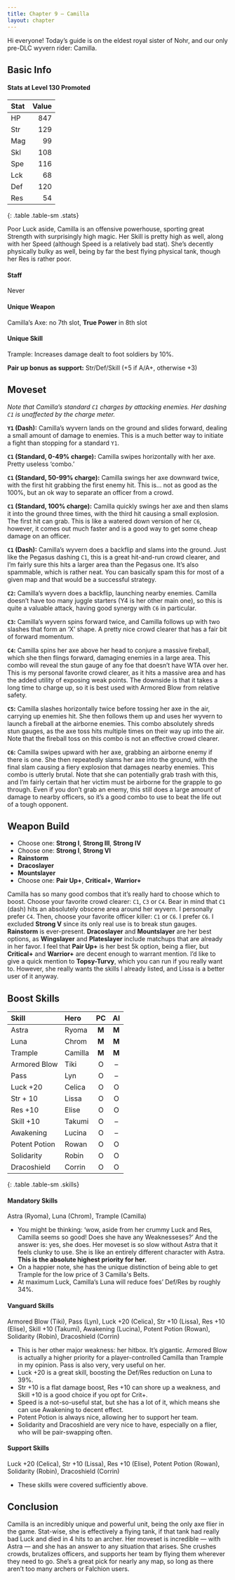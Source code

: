 ```yaml
---
title: Chapter 9 — Camilla
layout: chapter
---
```


Hi everyone! Today’s guide is on the eldest royal sister of Nohr, and our only pre-DLC wyvern rider: Camilla.

## Basic Info

#### Stats at Level 130 Promoted

| Stat | Value |
| :--- | ----: |
| HP   |   847 |
| Str  |   129 |
| Mag  |    99 |
| Skl  |   108 |
| Spe  |   116 |
| Lck  |    68 |
| Def  |   120 |
| Res  |    54 |
{: .table .table-sm .stats}

Poor Luck aside, Camilla is an offensive powerhouse, sporting great Strength with surprisingly high magic. Her Skill is pretty high as well, along with her Speed (although Speed is a relatively bad stat). She’s decently physically bulky as well, being by far the best flying physical tank, though her Res is rather poor.

#### Staff

Never

#### Unique Weapon

Camilla’s Axe: no 7th slot, **True Power** in 8th slot

#### Unique Skill

Trample: Increases damage dealt to foot soldiers by 10%.

**Pair up bonus as support:** Str/Def/Skill (+5 if A/A+, otherwise +3)

## Moveset

_Note that Camilla’s standard `C1` charges by attacking enemies. Her dashing `C1` is unaffected by the charge meter._

**`Y1` (Dash):** Camilla’s wyvern lands on the ground and slides forward, dealing a small amount of damage to enemies. This is a much better way to initiate a fight than stopping for a standard `Y1`.

**`C1` (Standard, 0-49% charge):** Camilla swipes horizontally with her axe. Pretty useless ‘combo.’

**`C1` (Standard, 50-99% charge):** Camilla swings her axe downward twice, with the first hit grabbing the first enemy hit. This is… not as good as the 100%, but an ok way to separate an officer from a crowd.

**`C1` (Standard, 100% charge):** Camilla quickly swings her axe and then slams it into the ground three times, with the third hit causing a small explosion. The first hit can grab. This is like a watered down version of her `C6`, however, it comes out much faster and is a good way to get some cheap damage on an officer.

**`C1` (Dash):** Camilla’s wyvern does a backflip and slams into the ground. Just like the Pegasus dashing `C1`, this is a great hit-and-run crowd clearer, and I’m fairly sure this hits a larger area than the Pegasus one. It’s also spammable, which is rather neat. You can basically spam this for most of a given map and that would be a successful strategy.

**`C2`:** Camilla’s wyvern does a backflip, launching nearby enemies. Camilla doesn’t have too many juggle starters (Y4 is her other main one), so this is quite a valuable attack, having good synergy with `C6` in particular.

**`C3`:** Camilla’s wyvern spins forward twice, and Camilla follows up with two slashes that form an ‘X’ shape. A pretty nice crowd clearer that has a fair bit of forward momentum.

**`C4`:** Camilla spins her axe above her head to conjure a massive fireball, which she then flings forward, damaging enemies in a large area. This combo will reveal the stun gauge of any foe that doesn’t have WTA over her. This is my personal favorite crowd clearer, as it hits a massive area and has the added utility of exposing weak points. The downside is that it takes a long time to charge up, so it is best used with Armored Blow from relative safety.

**`C5`:** Camilla slashes horizontally twice before tossing her axe in the air, carrying up enemies hit. She then follows them up and uses her wyvern to launch a fireball at the airborne enemies. This combo absolutely shreds stun gauges, as the axe toss hits multiple times on their way up into the air. Note that the fireball toss on this combo is not an effective crowd clearer.

**`C6`:** Camilla swipes upward with her axe, grabbing an airborne enemy if there is one. She then repeatedly slams her axe into the ground, with the final slam causing a fiery explosion that damages nearby enemies. This combo is utterly brutal. Note that she can potentially grab trash with this, and I’m fairly certain that her victim must be airborne for the grapple to go through. Even if you don’t grab an enemy, this still does a large amount of damage to nearby officers, so it’s a good combo to use to beat the life out of a tough opponent.

## Weapon Build

- Choose one: **Strong I**, **Strong III**, **Strong IV**
- Choose one: **Strong I**, **Strong VI**
- **Rainstorm**
- **Dracoslayer**
- **Mountslayer**
- Choose one: **Pair Up+**, **Critical+**, **Warrior+**

Camilla has so many good combos that it’s really hard to choose which to boost. Choose your favorite crowd clearer: `C1`, `C3` or `C4`. Bear in mind that `C1` (dash) hits an absolutely obscene area around her wyvern. I personally prefer `C4`. Then, choose your favorite officer killer: `C1` or `C6`. I prefer `C6`. I excluded **Strong V** since its only real use is to break stun gauges. **Rainstorm** is ever-present. **Dracoslayer** and **Mountslayer** are her best options, as **Wingslayer** and **Plateslayer** include matchups that are already in her favor. I feel that **Pair Up+** is her best 5k option, being a flier, but **Critical+** and **Warrior+** are decent enough to warrant mention. I’d like to give a quick mention to **Topsy-Turvy**, which you can run if you really want to. However, she really wants the skills I already listed, and Lissa is a better user of it anyway.

## Boost Skills

| Skill          | Hero        |  PC   |  AI   |
| :------------- | :---------- | :---: | :---: |
| Astra          | Ryoma       | **M** | **M** |
| Luna           | Chrom       | **M** | **M** |
| Trample        | Camilla     | **M** | **M** |
| Armored Blow   | Tiki        |   O   |   –   |
| Pass           | Lyn         |   O   |   –   |
| Luck +20       | Celica      |   O   |   O   |
| Str + 10       | Lissa       |   O   |   O   |
| Res +10        | Elise       |   O   |   O   |
| Skill +10      | Takumi      |   O   |   –   |
| Awakening      | Lucina      |   O   |   –   |
| Potent Potion  | Rowan       |   O   |   O   |
| Solidarity     | Robin       |   O   |   O   |
| Dracoshield    | Corrin      |   O   |   O   |
{: .table .table-sm .skills}

#### Mandatory Skills

Astra (Ryoma), Luna (Chrom), Trample (Camilla)

- You might be thinking: ‘wow, aside from her crummy Luck and Res, Camilla seems so good! Does she have any Weaknesseses?’ And the answer is: yes, she does. Her moveset is so slow without Astra that it feels clunky to use. She is like an entirely different character with Astra. **This is the absolute highest priority for her.**
- On a happier note, she has the unique distinction of being able to get Trample for the low price of 3 Camilla's Belts.
- At maximum Luck, Camilla’s Luna will reduce foes’ Def/Res by roughly 34%.

#### Vanguard Skills

Armored Blow (Tiki), Pass (Lyn), Luck +20 (Celica), Str +10 (Lissa), Res +10 (Elise), Skill +10 (Takumi), Awakening (Lucina), Potent Potion (Rowan), Solidarity (Robin), Dracoshield (Corrin)

- This is her other major weakness: her hitbox. It’s gigantic. Armored Blow is actually a higher priority for a player-controlled Camilla than Trample in my opinion. Pass is also very, very useful on her.
- Luck +20 is a great skill, boosting the Def/Res reduction on Luna to 39%.
- Str +10 is a flat damage boost, Res +10 can shore up a weakness, and Skill +10 is a good choice if you opt for Crit+.
- Speed is a not-so-useful stat, but she has a lot of it, which means she can use Awakening to decent effect.
- Potent Potion is always nice, allowing her to support her team.
- Solidarity and Dracoshield are very nice to have, especially on a flier, who will be pair-swapping often.

#### Support Skills

Luck +20 (Celica), Str +10 (Lissa), Res +10 (Elise), Potent Potion (Rowan), Solidarity (Robin), Dracoshield (Corrin)

- These skills were covered sufficiently above.

## Conclusion

Camilla is an incredibly unique and powerful unit, being the only axe flier in the game. Stat-wise, she is effectively a flying tank, if that tank had really bad Luck and died in 4 hits to an archer. Her moveset is incredible — with Astra — and she has an answer to any situation that arises. She crushes crowds, brutalizes officers, and supports her team by flying them wherever they need to go. She’s a great pick for nearly any map, so long as there aren’t too many archers or Falchion users.
